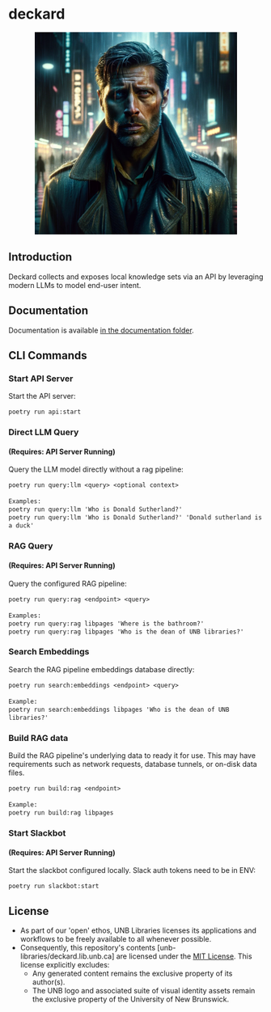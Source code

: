 # deckard
<p align="center">
<img src="assets/image.png" alt="drawing" width="400"/>

## Introduction
Deckard collects and exposes local knowledge sets via an API by leveraging modern LLMs to model end-user intent.

## Documentation
Documentation is available [in the documentation folder](./documentation/README.md "Project Documentation").

## CLI Commands
### Start API Server
Start the API server:

```
poetry run api:start
```

### Direct LLM Query
#### (Requires: API Server Running)
Query the LLM model directly without a rag pipeline:

```
poetry run query:llm <query> <optional context>

Examples:
poetry run query:llm 'Who is Donald Sutherland?'
poetry run query:llm 'Who is Donald Sutherland?' 'Donald sutherland is a duck'
```

### RAG Query
#### (Requires: API Server Running)
Query the configured RAG pipeline:

```
poetry run query:rag <endpoint> <query>

Examples:
poetry run query:rag libpages 'Where is the bathroom?'
poetry run query:rag libpages 'Who is the dean of UNB libraries?'
```

### Search Embeddings
Search the RAG pipeline embeddings database directly:

```
poetry run search:embeddings <endpoint> <query>

Example:
poetry run search:embeddings libpages 'Who is the dean of UNB libraries?'
```

### Build RAG data
Build the RAG pipeline's underlying data to ready it for use. This may have
requirements such as network requests, database tunnels, or on-disk data files.

```
poetry run build:rag <endpoint>

Example:
poetry run build:rag libpages
```

### Start Slackbot
#### (Requires: API Server Running)
Start the slackbot configured locally. Slack auth tokens need to be in ENV:

```
poetry run slackbot:start
```

## License
- As part of our 'open' ethos, UNB Libraries licenses its applications and workflows to be freely available to all whenever possible.
- Consequently, this repository's contents [unb-libraries/deckard.lib.unb.ca] are licensed under the [MIT License](http://opensource.org/licenses/mit-license.html). This license explicitly excludes:
   - Any generated content remains the exclusive property of its author(s).
   - The UNB logo and associated suite of visual identity assets remain the exclusive property of the University of New Brunswick.
